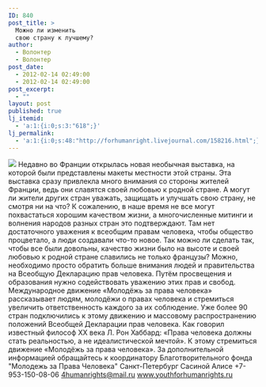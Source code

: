 ```yaml
---
ID: 840
post_title: >
  Можно ли изменить
  свою страну к лучшему?
author:
  - Волонтер
  - Волонтер
post_date:
  - 2012-02-14 02:49:00
  - 2012-02-14 02:49:00
post_excerpt:
  - ""
layout: post
published: true
lj_itemid:
  - 'a:1:{i:0;s:3:"618";}'
lj_permalink:
  - 'a:1:{i:0;s:48:"http://forhumanright.livejournal.com/158216.html";}'
---
```


<img src="http://cs5338.vk.com/u132145096/132409092/x_5b26039f.jpg" /> Недавно во Франции открылась новая необычная выставка, на которой были представлены макеты местности этой страны. Эта выставка сразу привлекла много внимания со стороны жителей Франции, ведь они славятся своей любовью к родной стране. А могут ли жители других стран уважать, защищать и улучшать свою страну, не смотря ни на что?
К сожалению, в наше время не все могут похвастаться хорошим качеством жизни, а многочисленные митинги и волнения народов разных стран это подтверждают. Там нет достаточного уважения к всеобщим правам человека, чтобы общество процветало, а люди создавали что-то новое. Так можно ли сделать так, чтобы все были довольны, качество жизни было на высоте и своей любовью к родной стране славились не только французы?
Можно, необходимо просто обратить больше внимания людей и правительства на Всеобщую Декларацию прав человека. Путём просвещения и образования нужно содействовать уважению этих прав и свобод. Международное движение «Молодёжь за права человека» рассказывает людям, молодёжи о правах человека и стремиться увеличить ответственность каждого за их соблюдение. Уже более 90 стран подключились к этому движению и массовому распространению положений Всеобщей Декларации прав человека. Как говорил известный философ ХХ века Л. Рон Хаббард: «Права человека должны стать реальностью, а не идеалистической мечтой». К этому стремиться движение «Молодёжь за права человека».
За дополнительной информацией обращайтесь к координатору
Благотворительного фонда
"Молодежь за Права Человека" Санкт-Петербург 
Сасиной Алисе 
+7-953-150-08-06 
4humanrights@mail.ru
www.youthforhumanrights.ru